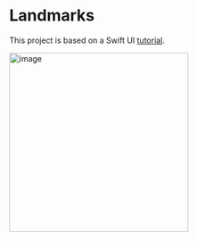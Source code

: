 # Landmarks
This project is based on a Swift UI [tutorial](https://developer.apple.com/tutorials/swiftui).

<img width="321" alt="image" src="https://github.com/XinyuTian/Landmarks/assets/7096758/be817ae6-6c4a-4e93-b290-c2b699a459aa">

